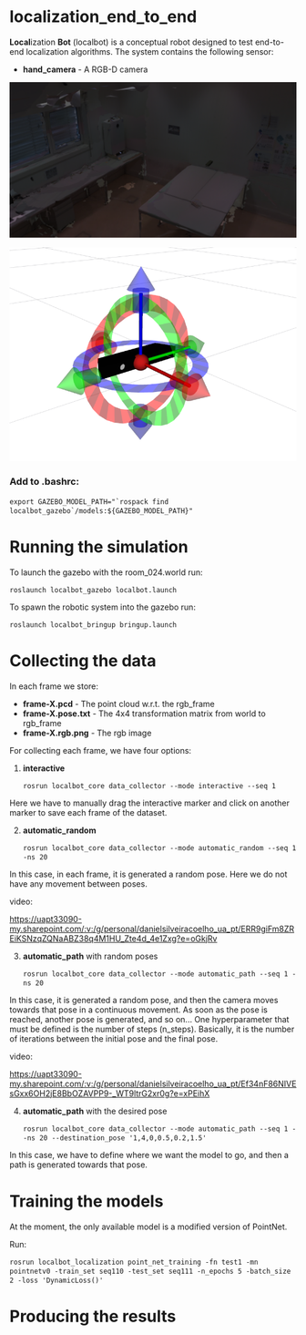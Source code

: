 # localization_end_to_end

**Local**ization **Bot** (localbot) is a conceptual robot designed to test end-to-end localization algorithms. The system contains the following sensor:

- **hand_camera** - A RGB-D camera

![localbot_gazebo](docs/img/gazebo.png)

![localbot_gazebo](docs/img/rviz.png)


### Add to .bashrc:

```
export GAZEBO_MODEL_PATH="`rospack find localbot_gazebo`/models:${GAZEBO_MODEL_PATH}"
```

# Running the simulation

To launch the gazebo with the room_024.world run:

    roslaunch localbot_gazebo localbot.launch

To spawn the robotic system into the gazebo run:

    roslaunch localbot_bringup bringup.launch

# Collecting the data

In each frame we store:

- **frame-X.pcd** - The point cloud w.r.t. the rgb_frame
- **frame-X.pose.txt** - The 4x4 transformation matrix from world to rgb_frame
- **frame-X.rgb.png** - The rgb image

For collecting each frame, we have four options:

1.  **interactive**

        rosrun localbot_core data_collector --mode interactive --seq 1 

Here we have to manually drag the interactive marker and click on another marker to save each frame of the dataset.

2.  **automatic_random**

        rosrun localbot_core data_collector --mode automatic_random --seq 1 -ns 20 

In this case, in each frame, it is generated a random pose. Here we do not have any movement between poses.

video:

https://uapt33090-my.sharepoint.com/:v:/g/personal/danielsilveiracoelho_ua_pt/ERR9giFm8ZREiKSNzqZQNaABZ38q4M1HU_Zte4d_4e1Zxg?e=oGkjRv

3.  **automatic_path** with random poses 

        rosrun localbot_core data_collector --mode automatic_path --seq 1 -ns 20 

In this case, it is generated a random pose, and then the camera moves towards that pose in a continuous movement. As soon as the pose is reached, another pose is generated, and so on... One hyperparameter that must be defined is the number of steps (n_steps). Basically, it is the number of iterations between the initial pose and the final pose. 

video: 

https://uapt33090-my.sharepoint.com/:v:/g/personal/danielsilveiracoelho_ua_pt/Ef34nF86NIVEsGxx6OH2jE8BbOZAVPP9-_WT9ltrG2xr0g?e=xPEihX


4.  **automatic_path** with the desired pose 

        rosrun localbot_core data_collector --mode automatic_path --seq 1 --ns 20 --destination_pose '1,4,0,0.5,0.2,1.5'

In this case, we have to define where we want the model to go, and then a path is generated towards that pose. 


# Training the models

At the moment, the only available model is a modified version of PointNet.

Run:

    rosrun localbot_localization point_net_training -fn test1 -mn pointnetv0 -train_set seq110 -test_set seq111 -n_epochs 5 -batch_size 2 -loss 'DynamicLoss()'

# Producing the results